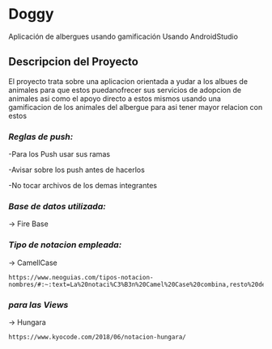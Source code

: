 # Doggy
Aplicación de albergues usando gamificación Usando AndroidStudio
## Descripcion del Proyecto

  El proyecto trata sobre una aplicacion orientada a yudar a los albues de animales para que estos puedanofrecer sus servicios de adopcion de animales asi como el apoyo directo a estos mismos usando una gamificacion de los animales del albergue para asi tener mayor relacion con estos

### *Reglas de push:*

  -Para los Push usar sus ramas
  
  -Avisar sobre los push antes de hacerlos
  
  -No tocar archivos de los demas integrantes

### *Base de datos utilizada:*

  -> Fire Base

### *Tipo de notacion empleada:*

  -> CamellCase
  
    https://www.neoguias.com/tipos-notacion-nombres/#:~:text=La%20notaci%C3%B3n%20Camel%20Case%20combina,resto%20de%20letras%20en%20min%C3%BAsculas
    
### *para las Views*

  -> Hungara
  
    https://www.kyocode.com/2018/06/notacion-hungara/
